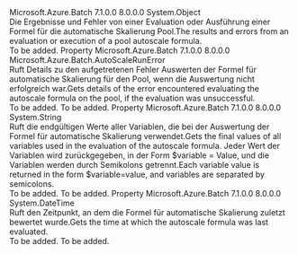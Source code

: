 <Type Name="AutoScaleRun" FullName="Microsoft.Azure.Batch.AutoScaleRun">
  <TypeSignature Language="C#" Value="public class AutoScaleRun" />
  <TypeSignature Language="ILAsm" Value=".class public auto ansi beforefieldinit AutoScaleRun extends System.Object" />
  <TypeSignature Language="DocId" Value="T:Microsoft.Azure.Batch.AutoScaleRun" />
  <TypeSignature Language="VB.NET" Value="Public Class AutoScaleRun" />
  <TypeSignature Language="F#" Value="type AutoScaleRun = class&#xA;    interface IPropertyMetadata&#xA;    interface IModifiable&#xA;    interface IReadOnly" />
  <AssemblyInfo>
    <AssemblyName>Microsoft.Azure.Batch</AssemblyName>
    <AssemblyVersion>7.1.0.0</AssemblyVersion>
    <AssemblyVersion>8.0.0.0</AssemblyVersion>
  </AssemblyInfo>
  <Base>
    <BaseTypeName>System.Object</BaseTypeName>
  </Base>
  <Interfaces />
  <Docs>
    <summary>
            <span data-ttu-id="2b418-101">Die Ergebnisse und Fehler von einer Evaluation oder Ausführung einer Formel für die automatische Skalierung Pool.</span><span class="sxs-lookup"><span data-stu-id="2b418-101">The results and errors from an evaluation or execution of a pool autoscale formula.</span></span>
            </summary>
    <remarks>To be added.</remarks>
  </Docs>
  <Members>
    <Member MemberName="Error">
      <MemberSignature Language="C#" Value="public Microsoft.Azure.Batch.AutoScaleRunError Error { get; }" />
      <MemberSignature Language="ILAsm" Value=".property instance class Microsoft.Azure.Batch.AutoScaleRunError Error" />
      <MemberSignature Language="DocId" Value="P:Microsoft.Azure.Batch.AutoScaleRun.Error" />
      <MemberSignature Language="VB.NET" Value="Public ReadOnly Property Error As AutoScaleRunError" />
      <MemberSignature Language="F#" Value="member this.Error : Microsoft.Azure.Batch.AutoScaleRunError" Usage="Microsoft.Azure.Batch.AutoScaleRun.Error" />
      <MemberType>Property</MemberType>
      <AssemblyInfo>
        <AssemblyName>Microsoft.Azure.Batch</AssemblyName>
        <AssemblyVersion>7.1.0.0</AssemblyVersion>
        <AssemblyVersion>8.0.0.0</AssemblyVersion>
      </AssemblyInfo>
      <ReturnValue>
        <ReturnType>Microsoft.Azure.Batch.AutoScaleRunError</ReturnType>
      </ReturnValue>
      <Docs>
        <summary>
            <span data-ttu-id="2b418-102">Ruft Details zu den aufgetretenen Fehler Auswerten der Formel für automatische Skalierung für den Pool, wenn die Auswertung nicht erfolgreich war.</span><span class="sxs-lookup"><span data-stu-id="2b418-102">Gets details of the error encountered evaluating the autoscale formula on the pool, if the evaluation was unsuccessful.</span></span>
            </summary>
        <value>To be added.</value>
        <remarks>To be added.</remarks>
      </Docs>
    </Member>
    <Member MemberName="Results">
      <MemberSignature Language="C#" Value="public string Results { get; }" />
      <MemberSignature Language="ILAsm" Value=".property instance string Results" />
      <MemberSignature Language="DocId" Value="P:Microsoft.Azure.Batch.AutoScaleRun.Results" />
      <MemberSignature Language="VB.NET" Value="Public ReadOnly Property Results As String" />
      <MemberSignature Language="F#" Value="member this.Results : string" Usage="Microsoft.Azure.Batch.AutoScaleRun.Results" />
      <MemberType>Property</MemberType>
      <AssemblyInfo>
        <AssemblyName>Microsoft.Azure.Batch</AssemblyName>
        <AssemblyVersion>7.1.0.0</AssemblyVersion>
        <AssemblyVersion>8.0.0.0</AssemblyVersion>
      </AssemblyInfo>
      <ReturnValue>
        <ReturnType>System.String</ReturnType>
      </ReturnValue>
      <Docs>
        <summary>
            <span data-ttu-id="2b418-103">Ruft die endgültigen Werte aller Variablen, die bei der Auswertung der Formel für automatische Skalierung verwendet.</span><span class="sxs-lookup"><span data-stu-id="2b418-103">Gets the final values of all variables used in the evaluation of the autoscale formula.</span></span> <span data-ttu-id="2b418-104">Jeder Wert der Variablen wird zurückgegeben, in der Form $variable = Value, und die Variablen werden durch Semikolons getrennt.</span><span class="sxs-lookup"><span data-stu-id="2b418-104">Each variable value is returned in the form $variable=value, and variables are separated by semicolons.</span></span>
            </summary>
        <value>To be added.</value>
        <remarks>To be added.</remarks>
      </Docs>
    </Member>
    <Member MemberName="Timestamp">
      <MemberSignature Language="C#" Value="public DateTime Timestamp { get; }" />
      <MemberSignature Language="ILAsm" Value=".property instance valuetype System.DateTime Timestamp" />
      <MemberSignature Language="DocId" Value="P:Microsoft.Azure.Batch.AutoScaleRun.Timestamp" />
      <MemberSignature Language="VB.NET" Value="Public ReadOnly Property Timestamp As DateTime" />
      <MemberSignature Language="F#" Value="member this.Timestamp : DateTime" Usage="Microsoft.Azure.Batch.AutoScaleRun.Timestamp" />
      <MemberType>Property</MemberType>
      <AssemblyInfo>
        <AssemblyName>Microsoft.Azure.Batch</AssemblyName>
        <AssemblyVersion>7.1.0.0</AssemblyVersion>
        <AssemblyVersion>8.0.0.0</AssemblyVersion>
      </AssemblyInfo>
      <ReturnValue>
        <ReturnType>System.DateTime</ReturnType>
      </ReturnValue>
      <Docs>
        <summary>
            <span data-ttu-id="2b418-105">Ruft den Zeitpunkt, an dem die Formel für automatische Skalierung zuletzt bewertet wurde.</span><span class="sxs-lookup"><span data-stu-id="2b418-105">Gets the time at which the autoscale formula was last evaluated.</span></span>
            </summary>
        <value>To be added.</value>
        <remarks>To be added.</remarks>
      </Docs>
    </Member>
  </Members>
</Type>